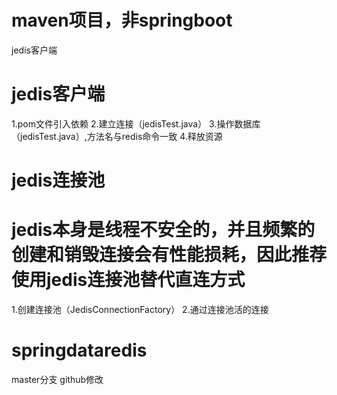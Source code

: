 # maven项目，非springboot
jedis客户端

# jedis客户端
1.pom文件引入依赖
2.建立连接（jedisTest.java）
3.操作数据库（jedisTest.java）,方法名与redis命令一致
4.释放资源

# jedis连接池
# jedis本身是线程不安全的，并且频繁的创建和销毁连接会有性能损耗，因此推荐使用jedis连接池替代直连方式
1.创建连接池（JedisConnectionFactory）
2.通过连接池活的连接

# springdataredis
master分支 github修改
